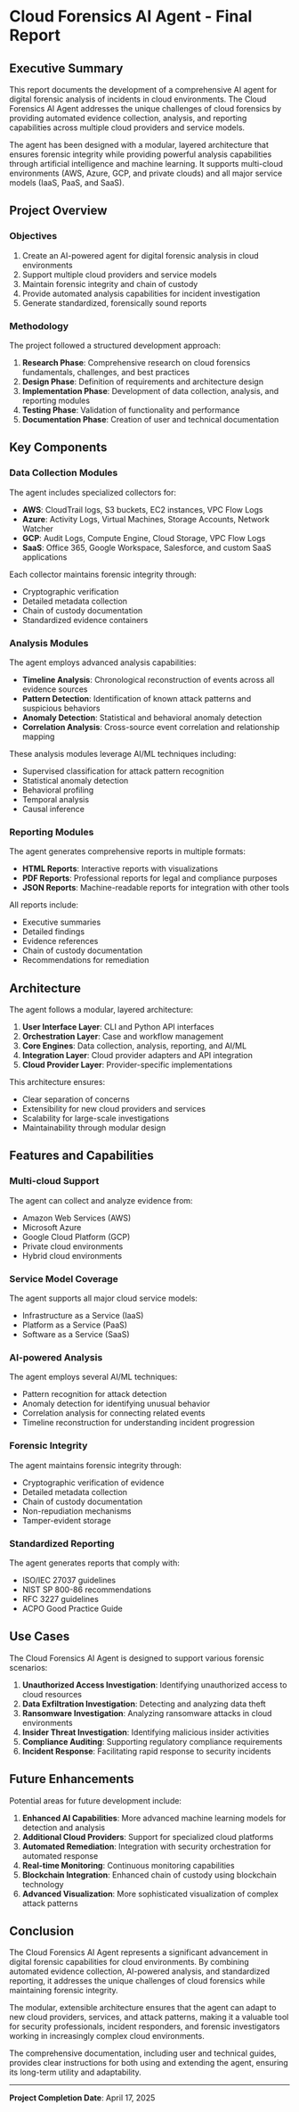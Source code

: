 # Cloud Forensics AI Agent - Final Report

## Executive Summary

This report documents the development of a comprehensive AI agent for digital forensic analysis of incidents in cloud environments. The Cloud Forensics AI Agent addresses the unique challenges of cloud forensics by providing automated evidence collection, analysis, and reporting capabilities across multiple cloud providers and service models.

The agent has been designed with a modular, layered architecture that ensures forensic integrity while providing powerful analysis capabilities through artificial intelligence and machine learning. It supports multi-cloud environments (AWS, Azure, GCP, and private clouds) and all major service models (IaaS, PaaS, and SaaS).

## Project Overview

### Objectives

1. Create an AI-powered agent for digital forensic analysis in cloud environments
2. Support multiple cloud providers and service models
3. Maintain forensic integrity and chain of custody
4. Provide automated analysis capabilities for incident investigation
5. Generate standardized, forensically sound reports

### Methodology

The project followed a structured development approach:

1. **Research Phase**: Comprehensive research on cloud forensics fundamentals, challenges, and best practices
2. **Design Phase**: Definition of requirements and architecture design
3. **Implementation Phase**: Development of data collection, analysis, and reporting modules
4. **Testing Phase**: Validation of functionality and performance
5. **Documentation Phase**: Creation of user and technical documentation

## Key Components

### Data Collection Modules

The agent includes specialized collectors for:

- **AWS**: CloudTrail logs, S3 buckets, EC2 instances, VPC Flow Logs
- **Azure**: Activity Logs, Virtual Machines, Storage Accounts, Network Watcher
- **GCP**: Audit Logs, Compute Engine, Cloud Storage, VPC Flow Logs
- **SaaS**: Office 365, Google Workspace, Salesforce, and custom SaaS applications

Each collector maintains forensic integrity through:
- Cryptographic verification
- Detailed metadata collection
- Chain of custody documentation
- Standardized evidence containers

### Analysis Modules

The agent employs advanced analysis capabilities:

- **Timeline Analysis**: Chronological reconstruction of events across all evidence sources
- **Pattern Detection**: Identification of known attack patterns and suspicious behaviors
- **Anomaly Detection**: Statistical and behavioral anomaly detection
- **Correlation Analysis**: Cross-source event correlation and relationship mapping

These analysis modules leverage AI/ML techniques including:
- Supervised classification for attack pattern recognition
- Statistical anomaly detection
- Behavioral profiling
- Temporal analysis
- Causal inference

### Reporting Modules

The agent generates comprehensive reports in multiple formats:

- **HTML Reports**: Interactive reports with visualizations
- **PDF Reports**: Professional reports for legal and compliance purposes
- **JSON Reports**: Machine-readable reports for integration with other tools

All reports include:
- Executive summaries
- Detailed findings
- Evidence references
- Chain of custody documentation
- Recommendations for remediation

## Architecture

The agent follows a modular, layered architecture:

1. **User Interface Layer**: CLI and Python API interfaces
2. **Orchestration Layer**: Case and workflow management
3. **Core Engines**: Data collection, analysis, reporting, and AI/ML
4. **Integration Layer**: Cloud provider adapters and API integration
5. **Cloud Provider Layer**: Provider-specific implementations

This architecture ensures:
- Clear separation of concerns
- Extensibility for new cloud providers and services
- Scalability for large-scale investigations
- Maintainability through modular design

## Features and Capabilities

### Multi-cloud Support

The agent can collect and analyze evidence from:
- Amazon Web Services (AWS)
- Microsoft Azure
- Google Cloud Platform (GCP)
- Private cloud environments
- Hybrid cloud environments

### Service Model Coverage

The agent supports all major cloud service models:
- Infrastructure as a Service (IaaS)
- Platform as a Service (PaaS)
- Software as a Service (SaaS)

### AI-powered Analysis

The agent employs several AI/ML techniques:
- Pattern recognition for attack detection
- Anomaly detection for identifying unusual behavior
- Correlation analysis for connecting related events
- Timeline reconstruction for understanding incident progression

### Forensic Integrity

The agent maintains forensic integrity through:
- Cryptographic verification of evidence
- Detailed metadata collection
- Chain of custody documentation
- Non-repudiation mechanisms
- Tamper-evident storage

### Standardized Reporting

The agent generates reports that comply with:
- ISO/IEC 27037 guidelines
- NIST SP 800-86 recommendations
- RFC 3227 guidelines
- ACPO Good Practice Guide

## Use Cases

The Cloud Forensics AI Agent is designed to support various forensic scenarios:

1. **Unauthorized Access Investigation**: Identifying unauthorized access to cloud resources
2. **Data Exfiltration Investigation**: Detecting and analyzing data theft
3. **Ransomware Investigation**: Analyzing ransomware attacks in cloud environments
4. **Insider Threat Investigation**: Identifying malicious insider activities
5. **Compliance Auditing**: Supporting regulatory compliance requirements
6. **Incident Response**: Facilitating rapid response to security incidents

## Future Enhancements

Potential areas for future development include:

1. **Enhanced AI Capabilities**: More advanced machine learning models for detection and analysis
2. **Additional Cloud Providers**: Support for specialized cloud platforms
3. **Automated Remediation**: Integration with security orchestration for automated response
4. **Real-time Monitoring**: Continuous monitoring capabilities
5. **Blockchain Integration**: Enhanced chain of custody using blockchain technology
6. **Advanced Visualization**: More sophisticated visualization of complex attack patterns

## Conclusion

The Cloud Forensics AI Agent represents a significant advancement in digital forensic capabilities for cloud environments. By combining automated evidence collection, AI-powered analysis, and standardized reporting, it addresses the unique challenges of cloud forensics while maintaining forensic integrity.

The modular, extensible architecture ensures that the agent can adapt to new cloud providers, services, and attack patterns, making it a valuable tool for security professionals, incident responders, and forensic investigators working in increasingly complex cloud environments.

The comprehensive documentation, including user and technical guides, provides clear instructions for both using and extending the agent, ensuring its long-term utility and adaptability.

---

**Project Completion Date**: April 17, 2025
